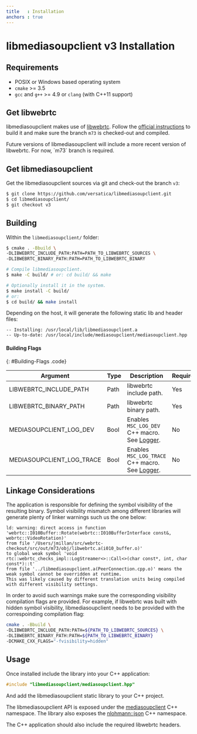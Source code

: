 ```yaml
---
title   : Installation
anchors : true
---
```



# libmediasoupclient v3 Installation


## Requirements

* POSIX or Windows based operating system
* `cmake` >= 3.5
* `gcc` and `g++` >= 4.9 or `clang` (with C++11 support)


## Get libwebrtc

libmediasoupclient makes use of [libwebrtc](https://webrtc.org/native-code). Follow the [official instructions](https://webrtc.org/native-code/development/) to build it and make sure the branch `m73` is checked-out and compiled.

<div markdown="1" class="note">
Future versions of libmediasoupclient will include a more recent version of libwebrtc. For now, `m73` branch is required.
</div>


## Get libmediasoupclient

Get the libmediasoupclient sources via git and check-out the branch `v3`:

```bash
$ git clone https://github.com/versatica/libmediasoupclient.git
$ cd libmediasoupclient/
$ git checkout v3
```

## Building

Within the `libmediasoupclient/` folder:

```bash
$ cmake . -Bbuild \
-DLIBWEBRTC_INCLUDE_PATH:PATH=PATH_TO_LIBWEBRTC_SOURCES \
-DLIBWEBRTC_BINARY_PATH:PATH=PATH_TO_LIBWEBRTC_BINARY

# Compile libmediasoupclient.
$ make -C build/ # or: cd build/ && make

# Optionally install it in the system.
$ make install -C build/
# or:
$ cd build/ && make install
```

Depending on the host, it will generate the following static lib and header files:

```
-- Installing: /usr/local/lib/libmediasoupclient.a
-- Up-to-date: /usr/local/include/mediasoupclient/mediasoupclient.hpp
```


#### Building Flags
{: #Building-Flags .code}

<div markdown="1" class="table-wrapper L3">

Argument        | Type    | Description | Required | Default 
--------------- | ------- | ----------- | -------- | ----------
LIBWEBRTC_INCLUDE_PATH | Path | libwebrtc include path. | Yes |
LIBWEBRTC_BINARY_PATH | Path | libwebrtc binary path. | Yes |
MEDIASOUPCLIENT_LOG_DEV | Bool | Enables `MSC_LOG_DEV` C++ macro. See [Logger](/documentation/v3/libmediasoupclient/api/#Logger). | No | `false`
MEDIASOUPCLIENT_LOG_TRACE | Bool | Enables `MSC_LOG_TRACE` C++ macro. See [Logger](/documentation/v3/libmediasoupclient/api/#Logger). | No | `false`

</div>


## Linkage Considerations

The application is responsible for defining the symbol visibility of the resulting binary. Symbol visibility mismatch among different libraries will generate plenty of linker warnings such us the one below:

```
ld: warning: direct access in function 'webrtc::I010Buffer::Rotate(webrtc::I010BufferInterface const&, webrtc::VideoRotation)'
from file '/Users/jmillan/src/webrtc-checkout/src/out/m73/obj/libwebrtc.a(i010_buffer.o)'
to global weak symbol 'void rtc::webrtc_checks_impl::LogStreamer<>::Call<>(char const*, int, char const*)::t'
from file '../libmediasoupclient.a(PeerConnection.cpp.o)' means the weak symbol cannot be overridden at runtime.
This was likely caused by different translation units being compiled with different visibility settings.
```

In order to avoid such warnings make sure the corresponding visibility compilation flags are provided. For example, if libwebrtc was built with hidden symbol visibility, libmediasoupclient needs to be provided with the correspoinding compilation flag:

```bash
cmake . -Bbuild \
-DLIBWEBRTC_INCLUDE_PATH:PATH=${PATH_TO_LIBWEBRTC_SOURCES} \
-DLIBWEBRTC_BINARY_PATH:PATH=${PATH_TO_LIBWEBRTC_BINARY}
-DCMAKE_CXX_FLAGS="-fvisibility=hidden"
```

## Usage

Once installed include the library into your C++ application:

```c++
#include "libmediasoupclient/mediasoupclient.hpp"
```

And add the libmediasoupclient static library to your C++ project.

The libmediasoupclient API is exposed under the [mediasoupclient](/documentation/v3/libmediasoupclient/api/#mediasoupclient) C++ namespace. The library also exposes the [nlohmann::json](/documentation/v3/libmediasoupclient/api/#nlohmann-json) C++ namespace.

<div markdown="1" class="note">
The C++ application should also include the required libwebrtc headers.
</div>


